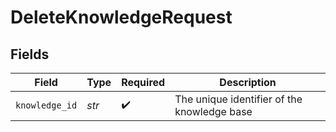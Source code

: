 # DeleteKnowledgeRequest


## Fields

| Field                                       | Type                                        | Required                                    | Description                                 |
| ------------------------------------------- | ------------------------------------------- | ------------------------------------------- | ------------------------------------------- |
| `knowledge_id`                              | *str*                                       | :heavy_check_mark:                          | The unique identifier of the knowledge base |